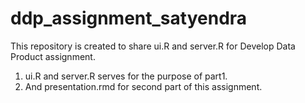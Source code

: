 # ddp_assignment_satyendra

This repository is created to share ui.R and server.R for Develop Data Product assignment. 

1) ui.R and server.R serves for the purpose of part1.
2) And presentation.rmd for second part of this assignment.
